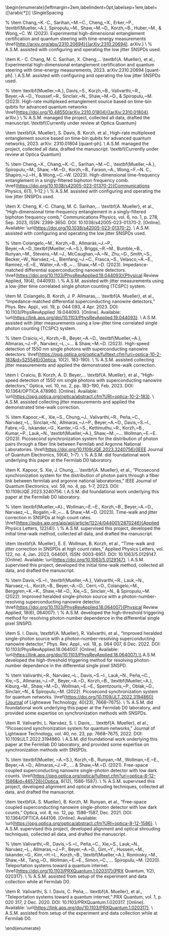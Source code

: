 

\begin{enumerate}[leftmargin=2em,labelindent=0pt,labelsep=1em,label={[\arabic*]}]
\SingleSpacing 

% \item Chang,~K.-C., Sarihan,~M.~C., Cheng,~X., Erker,~P., \textbf{Mueller,~A.}, Spiropulu,~M., Shaw,~M.~D., Korzh,~B., Huber,~M., \& Wong,~C. W. (2023). Experimental high-dimensional entanglement certification and quantum steering with time-energy measurements \href{http://arxiv.org/abs/2310.20694}{(arXiv:2310.20694). arXiv.} \\ 
% A.S.M. assisted with configuring and operating the low jitter SNSPDs used. 

\item K.- C. Chang, M. C. Sarihan, X. Cheng,... \textbf{A. Mueller}, et al., Experimental high-dimensional entanglement certification and quantum steering with time-energy measurements, 2023. arXiv:2310.20694 [quant-ph]. \\ A.S.M. assisted with configuring and operating the low jitter SNSPDs used. 




% \item \textbf{Mueller,~A.}, Davis,~S., Korzh,~B., Valivarthi,~R., Beyer,~A.~D., Youssef,~R., Sinclair,~N., Shaw,~M.~D., \& Spiropulu,~M. (2023). High-rate multiplexed entanglement source based on time-bin qubits for advanced quantum networks \href{https://doi.org/10.48550/arXiv.2310.01804}{(arXiv:2310.01804). arXiv.} \\
% A.S.M. managed the project, collected all data, drafted the manuscript. \textbf{Currently under review at Optica Quantum}

\item \textbf{A. Mueller}, S. Davis, B. Korzh, et al., High-rate multiplexed entanglement source based on time-bin qubits for advanced quantum networks, 2023. arXiv: 2310.01804 [quant-ph]. \\
A.S.M. managed the project, collected all data, drafted the manuscript. \textbf{Currently under review at Optica Quantum}



% \item Cheng,~X., Chang,~K.-C., Sarihan,~M.~C., \textbf{Mueller,~A.}, Spiropulu,~M., Shaw, ~M.~D., Korzh,~B., Faraon,~A., Wong,~F.~N. C., Shapiro,~J.~H., \& Wong,~C.~W. (2023). High-dimensional time-frequency entanglement in a singly-filtered biphoton frequency comb. \href{https://doi.org/10.1038/s42005-023-01370-2}{Communications Physics, 6(1), 1–12.} \\
% A.S.M. assisted with configuring and operating the low jitter SNSPDs used. 

\item X. Cheng, K.-C. Chang, M. C. Sarihan,... \textbf{A. Mueller}, et al., “High-dimensional time-frequency entanglement in a singly-filtered biphoton frequency comb,” Communications Physics, vol. 6, no. 1, p. 278, Sep. 2023, ISSN: 2399-3650. DOI: 10.1038/s42005-023-01370-2. [Online]. Available: \url{https://doi.org/10.1038/s42005-023-01370-2}. \\
A.S.M. assisted with configuring and operating the low jitter SNSPDs used. 




% \item Colangelo,~M., Korzh,~B., Allmaras,~J.~P., Beyer,~A.~D.,\textbf{Mueller,~A.~S.}, Briggs,~R.~M., Bumble,~B., Runyan,~M., Stevens,~M.~J., McCaughan,~A.~N., Zhu,~D., Smith,~S., Becker,~W., Narváez,~L., Bienfang,~J.~C., Frasca,~S., Velasco,~A.~E., Ramirez,~E.~E., Walter,~A.~B.,~… Shaw,~M.~D. (2023). Impedance-matched differential superconducting nanowire detectors. \href{https://doi.org/10.1103/PhysRevApplied.19.044093}{Physical Review Applied, 19(4), 044093}. \\
% A.S.M. assisted with jitter measurements using a low-jitter time correlated single photon counting (TCSPC) system. 

\item M. Colangelo, B. Korzh, J. P. Allmaras,... \textbf{A. Mueller}, et al., “Impedance-matched differential superconducting nanowire detectors,” Phys. Rev. Appl., vol. 19, p. 044 093, 4 Apr. 2023. DOI: 10.1103/PhysRevApplied .19.044093. [Online]. Available: \url{https://link.aps.org/doi/10.1103/PhysRevApplied.19.044093}. \\
A.S.M. assisted with jitter measurements using a low-jitter time correlated single photon counting (TCSPC) system. 





% \item Craiciu,~I., Korzh,~B., Beyer,~A.~D., \textbf{Mueller,~A.}, Allmaras,~J.~P., Narváez,~L.,~... \& Shaw,~M.~D. (2023). High-speed detection of 1550 nm single photons with superconducting nanowire detectors. \href{https://opg.optica.org/optica/fulltext.cfm?uri=optica-10-2-183&id=525546}{Optica, 10(2), 183-190}. \\
% A.S.M. assisted collecting jitter measurements and applied the demonstrated time-walk correction. 

\item I. Craiciu, B. Korzh, A. D. Beyer,... \textbf{A. Mueller}, et al., “High-speed detection of 1550 nm single photons with superconducting nanowire detectors,” Optica, vol. 10, no. 2, pp. 183–190, Feb. 2023. DOI: 10.1364/OPTICA.478960. [Online]. Available: \url{https://opg.optica.org/optica/abstract.cfm?URI=optica-10-2-183}. \\
A.S.M. assisted collecting jitter measurements and applied the demonstrated time-walk correction. 





% \item Kapoor,~K., Xie,~S., Chung,~J., Valivarthi,~R., Peña,~C., Narváez,~L., Sinclair,~N., Allmaras,~J.~P., Beyer,~A.~D., Davis,~S.~I., Fabre,~G., Iskander,~G., Kanter,~G.~S., Kettimuthu,~R., Korzh,~B., Kumar,~P., Lauk,~N., \textbf{Mueller,~A.}, Shaw,~M.,~… Wollman,~E.~E. (2023). Picosecond synchronization system for the distribution of photon pairs through a fiber link between Fermilab and Argonne National Laboratories. \href{https://doi.org/10.1109/JQE.2023.3240756}{IEEE Journal of Quantum Electronics, 59(4), 1–7}. \\
% A.S.M. did foundational work underlying this paper at the Fermilab D0 laboratory. 

\item K. Kapoor, S. Xie, J. Chung,... \textbf{A. Mueller}, et al., “Picosecond synchronization system for the distribution of photon pairs through a fiber link between fermilab and argonne national laboratories,” IEEE Journal of Quantum Electronics, vol. 59, no. 4, pp. 1–7, 2023. DOI: 10.1109/JQE.2023.3240756. \\
A.S.M. did foundational work underlying this paper at the Fermilab D0 laboratory. 




% \item \textbf{Mueller,~A}., Wollman,~E.~E., Korzh,~B., Beyer,~A.~D., Narvaez,~L., Rogalin,~R.,~... \& Shaw,~M.~D. (2023). Time-walk and jitter correction in SNSPDs at high count rates. \href{https://pubs.aip.org/aip/apl/article/122/4/044001/2870246}{Applied Physics Letters, 122(4)}. \\
% A.S.M. supervised this project, developed the initial time-walk method, collected all data, and drafted the manuscript. 

\item \textbf{A. Mueller}, E. E. Wollman, B. Korzh, et al., “Time-walk and jitter correction in SNSPDs at high count rates,” Applied Physics Letters, vol. 122, no. 4, Jan. 2023, 044001, ISSN: 0003-6951. DOI: 10.1063/5.0129147. [Online]. Available: \url{https://doi.org/10.1063/5.0129147}. \\
A.S.M. supervised this project, developed the initial time-walk method, collected all data, and drafted the manuscript. 



% \item Davis,~S.~I., \textbf{Mueller,~A.}, Valivarthi,~R., Lauk,~N., Narvaez,~L., Korzh,~B., Beyer,~A.~D., Cerri,~O., Colangelo,~M., Berggren,~K.~K., Shaw,~M.~D., Xie,~S., Sinclair,~N., \& Spiropulu,~M. (2022). Improved heralded single-photon source with a photon-number-resolving superconducting nanowire detector. \href{https://doi.org/10.1103/PhysRevApplied.18.064007}{Physical Review Applied, 18(6), 064007}. \\
% A.S.M. developed the high-threshold triggering method for resolving photon-number dependence in the differential single pixel SNSPD.

\item S. I. Davis, \textbf{A. Mueller}, R. Valivarthi, et al., “Improved heralded single-photon source with a photon-number-resolving superconducting nanowire detector,” Phys. Rev. Appl., vol. 18, p. 064 007, 6 Dec. 2022. DOI: 10.1103/PhysRevApplied.18.064007. [Online]. Available: \url{https://link.aps.org/doi/10.1103/PhysRevApplied.18.064007}.\\
A.S.M. developed the high-threshold triggering method for resolving photon-number dependence in the differential single pixel SNSPD.




% \item Valivarthi,~R., Narváez,~L., Davis,~S.~I., Lauk,~N., Peña,~C., Xie,~S., Allmaras,~J.~P., Beyer,~A.~D., Korzh,~B., \textbf{Mueller,~A.}, Kiburg,~M., Shaw,~M.~D., Wollman,~E.~E., Spentzouris,~P., Oblak,~D., Sinclair,~N., \& Spiropulu,~M. (2022). Picosecond synchronization system for quantum networks. \href{https://doi.org/10.1109/JLT.2022.3194860}{Journal of Lightwave Technology, 40(23), 7668–7675}. \\
% A.S.M. did foundational work underlying this paper at the Fermilab D0 laboratory, and provided some expertise on synchronization methods with SNSPDs.

\item R. Valivarthi, L. Narváez, S. I. Davis,... \textbf{A. Mueller}, et al., “Picosecond synchronization system for quantum networks,” Journal of Lightwave Technology, vol. 40, no. 23, pp. 7668–7675, 2022. DOI: 10.1109/JLT.2022.3194860. \\
A.S.M. did foundational work underlying this paper at the Fermilab D0 laboratory, and provided some expertise on synchronization methods with SNSPDs.




% \item \textbf{Mueller, ~A.~S.}, Korzh,~B., Runyan,~M., Wollman,~E.~E., Beyer,~A.~D., Allmaras,~J.~P., ... \& Shaw,~M.~D. (2021). Free-space coupled superconducting nanowire single-photon detector with low dark counts. \href{https://opg.optica.org/optica/fulltext.cfm?uri=optica-8-12-1586&id=465726}{Optica, 8(12), 1586-1587}. \\
% A.S.M. supervised this project, developed alignment and optical shrouding techniques, collected all data, and drafted the manuscript. 

\item \textbf{A. S. Mueller}, B. Korzh, M. Runyan, et al., “Free-space coupled superconducting nanowire single-photon detector with low dark counts,” Optica, vol. 8, no. 12, pp. 1586–1587, Dec. 2021. DOI: 10.1364/OPTICA.444108. [Online]. Available: \url{https://opg.optica.org/optica/abstract.cfm?URI=optica-8-12-1586}. \\ 
A.S.M. supervised this project, developed alignment and optical shrouding techniques, collected all data, and drafted the manuscript. 



% \item Valivarthi,~R., Davis,~S.~I., Peña,~C., Xie,~S., Lauk,~N., Narváez,~L., Allmaras,~J.~P., Beyer,~A.~D., Gim,~Y., Hussein,~M., Iskander,~G., Kim,~H.~L., Korzh,~B., \textbf{Mueller,~A.}, Rominsky,~M., Shaw,~M., Tang,~D., Wollman,~E.~E., Simon,~C., … Spiropulu,~M. (2020). Teleportation systems toward a quantum internet. \href{https://doi.org/10.1103/PRXQuantum.1.020317}{PRX Quantum, 1(2), 020317}.  \\
% A.S.M. assisted from setup of the experiment and data collection while at Fermilab D0. 

\item R. Valivarthi, S. I. Davis, C. Peña,... \textbf{A. Mueller}, et al., “Teleportation systems toward a quantum internet,” PRX Quantum, vol. 1, p. 020 317, 2 Dec. 2020. DOI: 10.1103/PRXQuantum.1.020317. [Online]. Available: \url{https://link.aps.org/doi/10.1103/PRXQuantum.1.020317}. \\ 
A.S.M. assisted from setup of the experiment and data collection while at Fermilab D0. 

\end{enumerate} 





